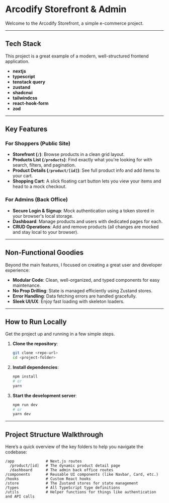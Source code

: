 
# Arcodify Storefront & Admin 

Welcome to the Arcodify Storefront, a simple e-commerce project.

-----

## Tech Stack

This project is a great example of a modern, well-structured frontend application.

  - **nextjs**
  - **typescript**
  - **tenstack query**
  - **zustand**
  - **shadcnui**
  - **tailwindcss**
  - **react-hook-form**
  - **zod**

-----

## Key Features

### For Shoppers (Public Site)

  - **Storefront (`/`)**: Browse products in a clean grid layout.
  - **Products List (`/products`)**: Find exactly what you're looking for with search, filters, and pagination.
  - **Product Details (`/product/[id]`)**: See full product info and add items to your cart.
  - **Shopping Cart**: A slick floating cart button lets you view your items and head to a mock checkout.

### For Admins (Back Office)

  - **Secure Login & Signup**: Mock authentication using a token stored in your browser's local storage.
  - **Dashboard**: Manage products and users with dedicated pages for each.
  - **CRUD Operations**: Add and remove products (all changes are mocked and stay local to your browser).

-----



## Non-Functional Goodies

Beyond the main features, I focused on creating a great user and developer experience:

  - **Modular Code**: Clean, well-organized, and typed components for easy maintenance.
  - **No Prop Drilling**: State is managed efficiently using Zustand stores.
  - **Error Handling**: Data fetching errors are handled gracefully.
  - **Sleek UI/UX**: Enjoy fast loading with skeleton loaders.

-----

## How to Run Locally

Get the project up and running in a few simple steps.

1.  **Clone the repository**:

    ```bash
    git clone <repo-url>
    cd <project-folder>
    ```

2.  **Install dependencies**:

    ```bash
    npm install
    # or
    yarn
    ```

3.  **Start the development server**:

    ```bash
    npm run dev
    # or
    yarn dev
    ```

-----

## Project Structure Walkthrough

Here’s a quick overview of the key folders to help you navigate the codebase:

```
/app              # Next.js routes
  /product/[id]   # The dynamic product detail page
  /dashboard      # The admin back office routes
/components       # Reusable UI components (like Navbar, Card, etc.)
/hooks            # Custom React hooks
/store            # The Zustand stores for state management
/types            # All TypeScript type definitions
/utils            # Helper functions for things like authentication and API calls
```



